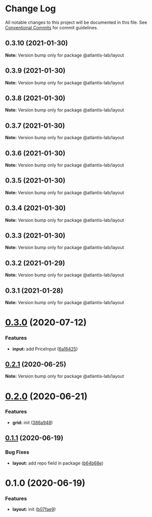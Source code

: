 # Change Log

All notable changes to this project will be documented in this file.
See [Conventional Commits](https://conventionalcommits.org) for commit guidelines.

## 0.3.10 (2021-01-30)

**Note:** Version bump only for package @atlantis-lab/layout





## 0.3.9 (2021-01-30)

**Note:** Version bump only for package @atlantis-lab/layout





## 0.3.8 (2021-01-30)

**Note:** Version bump only for package @atlantis-lab/layout





## 0.3.7 (2021-01-30)

**Note:** Version bump only for package @atlantis-lab/layout





## 0.3.6 (2021-01-30)

**Note:** Version bump only for package @atlantis-lab/layout





## 0.3.5 (2021-01-30)

**Note:** Version bump only for package @atlantis-lab/layout





## 0.3.4 (2021-01-30)

**Note:** Version bump only for package @atlantis-lab/layout





## 0.3.3 (2021-01-30)

**Note:** Version bump only for package @atlantis-lab/layout





## 0.3.2 (2021-01-29)

**Note:** Version bump only for package @atlantis-lab/layout





## 0.3.1 (2021-01-28)

**Note:** Version bump only for package @atlantis-lab/layout





# [0.3.0](https://github.com/Atlantis-Lab/uikit/compare/@atlantis-lab/layout@0.2.1...@atlantis-lab/layout@0.3.0) (2020-07-12)


### Features

* **input:** add PriceInput ([6a16425](https://github.com/Atlantis-Lab/uikit/commit/6a164253f9288e3de8276331b71ce5e698ecf9cf))





## [0.2.1](https://github.com/Atlantis-Lab/uikit/compare/@atlantis-lab/layout@0.2.0...@atlantis-lab/layout@0.2.1) (2020-06-25)

**Note:** Version bump only for package @atlantis-lab/layout

# [0.2.0](https://github.com/Atlantis-Lab/uikit/compare/@atlantis-lab/layout@0.1.1...@atlantis-lab/layout@0.2.0) (2020-06-21)

### Features

- **grid:** init ([386a948](https://github.com/Atlantis-Lab/uikit/commit/386a9487c4044506dee666c599bdf7c98e5fb0d4))

## [0.1.1](https://github.com/Atlantis-Lab/uikit/compare/@atlantis-lab/layout@0.1.0...@atlantis-lab/layout@0.1.1) (2020-06-19)

### Bug Fixes

- **layout:** add repo field in package ([b64b68e](https://github.com/Atlantis-Lab/uikit/commit/b64b68ecdb4303517c01f8d5975c9598e2a77f95))

# 0.1.0 (2020-06-19)

### Features

- **layout:** init ([b07fae9](https://github.com/Atlantis-Lab/uikit/commit/b07fae9847f0d18d7362a8e9341d2f136a0d7e24))
